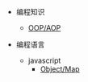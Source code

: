 - 编程知识
  - [OOP/AOP](promming/oop-aop.md)

- 编程语言
  - javascript
    - [Object/Map](language/javascript/object-map-diff.md)